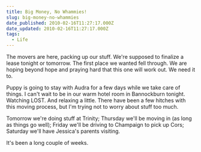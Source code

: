 ```yaml
---
title: Big Money, No Whammies!
slug: big-money-no-whammies
date_published: 2010-02-16T11:27:17.000Z
date_updated: 2010-02-16T11:27:17.000Z
tags:
  - Life
---
```


The movers are here, packing up our stuff. We're supposed to finalize a lease tonight or tomorrow. The first place we wanted fell through. We are hoping beyond hope and praying hard that this one will work out. We need it to.

Puppy is going to stay with Audra for a few days while we take care of things. I can't wait to be in our warm hotel room in Bannockburn tonight. Watching LOST. And relaxing a little. There have been a few hitches with this moving process, but I'm trying not to worry about stuff too much.

Tomorrow we're doing stuff at Trinity; Thursday we'll be moving in (as long as things go well); Friday we'll be driving to Champaign to pick up Cors; Saturday we'll have Jessica's parents visiting.

It's been a long couple of weeks.
